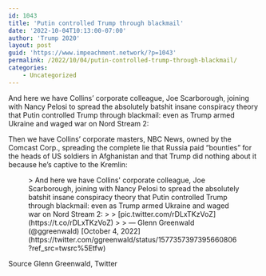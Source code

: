 ```yaml
---
id: 1043
title: 'Putin controlled Trump through blackmail'
date: '2022-10-04T10:13:00-07:00'
author: 'Trump 2020'
layout: post
guid: 'https://www.impeachment.network/?p=1043'
permalink: /2022/10/04/putin-controlled-trump-through-blackmail/
categories:
    - Uncategorized
---
```


And here we have Collins’ corporate colleague, Joe Scarborough, joining with Nancy Pelosi to spread the absolutely batshit insane conspiracy theory that Putin controlled Trump through blackmail: even as Trump armed Ukraine and waged war on Nord Stream 2:

Then we have Collins’ corporate masters, NBC News, owned by the Comcast Corp., spreading the complete lie that Russia paid “bounties” for the heads of US soldiers in Afghanistan and that Trump did nothing about it because he’s captive to the Kremlin:

<figure class="wp-block-embed is-type-rich is-provider-twitter wp-block-embed-twitter"><div class="wp-block-embed__wrapper">> And here we have Collins' corporate colleague, Joe Scarborough, joining with Nancy Pelosi to spread the absolutely batshit insane conspiracy theory that Putin controlled Trump through blackmail: even as Trump armed Ukraine and waged war on Nord Stream 2:  
>   
>  [pic.twitter.com/rDLxTKzVoZ](https://t.co/rDLxTKzVoZ)
> 
> — Glenn Greenwald (@ggreenwald) [October 4, 2022](https://twitter.com/ggreenwald/status/1577357397395660806?ref_src=twsrc%5Etfw)

<script async="" charset="utf-8" src="https://platform.twitter.com/widgets.js"></script></div></figure>Source Glenn Greenwald, Twitter